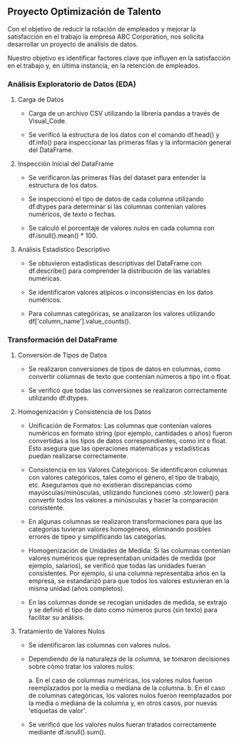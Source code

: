 ## Proyecto Optimización de Talento

Con el objetivo de reducir la rotación de empleados y mejorar la satisfacción en el trabajo la empresa ABC Corporation, nos solicita desarrollar un proyecto de análisis de datos. 

Nuestro objetivo es identificar factores clave que influyen en la satisfacción en el trabajo y, en última instancia, en la retención de empleados.

### Análisis Exploratorio de Datos (EDA) 

1. Carga de Datos

    - Carga de un archivo CSV utilizando la librería pandas a través de Visual_Code.

    - Se verificó la estructura de los datos con el comando df.head() y df.info() para inspeccionar las primeras filas y la información general del DataFrame.

2. Inspección Inicial del DataFrame

    - Se verificaron las primeras filas del dataset para entender la estructura de los datos.

    - Se inspeccionó el tipo de datos de cada columna utilizando df.dtypes para determinar si las columnas contenían valores numéricos, de texto o fechas.
      
    - Se calculó el porcentaje de valores nulos en cada columna con df.isnull().mean() * 100.

3. Análisis Estadístico Descriptivo

    - Se obtuvieron estadísticas descriptivas del DataFrame con df.describe() para comprender la distribución de las variables numéricas.

    - Se identificaron valores atípicos o inconsistencias en los datos numéricos.

    - Para columnas categóricas, se analizaron los valores utilizando df['column_name'].value_counts().


### Transformación del DataFrame 

1. Conversión de Tipos de Datos

    - Se realizaron conversiones de tipos de datos en columnas, como convertir columnas de texto que contenían números a tipo int o float.

    - Se verificó que todas las conversiones se realizaron correctamente utilizando df.dtypes.

2. Homogenización y Consistencia de los Datos

   - Unificación de Formatos: Las columnas que contenían valores numéricos en formato string (por ejemplo, cantidades o años) fueron convertidas a los tipos de datos correspondientes, como int o float. Esto asegura que las operaciones              matemáticas y estadísticas puedan realizarse correctamente.

   - Consistencia en los Valores Categóricos: Se identificaron columnas con valores categóricos, tales como el género, el tipo de trabajo, etc. Aseguramos que no existieran discrepancias como mayúsculas/minúsculas, utilizando funciones como        .str.lower() para convertir todos los valores a minúsculas y hacer la comparación consistente.

    - En algunas columnas se realizaron transformaciones para que las categorías tuvieran valores homogéneos, eliminando posibles errores de tipeo y simplificando las categorías.

    - Homogenización de Unidades de Medida: Si las columnas contenían valores numéricos que representaban unidades de medida (por ejemplo, salarios), se verificó que todas las unidades fueran consistentes. Por ejemplo, si una columna                representaba años en la empresa, se estandarizó para que todos los valores estuvieran en la misma unidad (años completos).

    - En las columnas donde se recogían unidades de medida, se extrajo y se definió el tipo de dato como números puros (sin texto) para facilitar su análisis.

3. Tratamiento de Valores Nulos

    - Se identificaron las columnas con valores nulos.

    - Dependiendo de la naturaleza de la columna, se tomaron decisiones sobre cómo tratar los valores nulos:

        a. En el caso de columnas numéricas, los valores nulos fueron reemplazados por la media o mediana de la columna.
        b. En el caso de columnas categóricas, los valores nulos fueron reemplazados por la media o mediana de la columna y, en otros casos, por nuevas 'etiquetas de valor'.

    - Se verificó que los valores nulos fueran tratados correctamente mediante df.isnull().sum().

